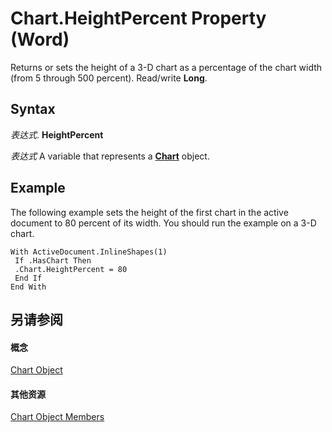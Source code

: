 
# Chart.HeightPercent Property (Word)

Returns or sets the height of a 3-D chart as a percentage of the chart width (from 5 through 500 percent). Read/write  **Long**.


## Syntax

 _表达式_. **HeightPercent**

 _表达式_ A variable that represents a **[Chart](366a825e-0daf-dbb7-b6f2-e7ce1a5ee2ef.md)** object.


## Example

The following example sets the height of the first chart in the active document to 80 percent of its width. You should run the example on a 3-D chart.


```
With ActiveDocument.InlineShapes(1) 
 If .HasChart Then 
 .Chart.HeightPercent = 80 
 End If 
End With
```


## 另请参阅


#### 概念


[Chart Object](366a825e-0daf-dbb7-b6f2-e7ce1a5ee2ef.md)
#### 其他资源


[Chart Object Members](http://msdn.microsoft.com/library/8abcbb92-781d-5a42-f395-526cdb3f754e%28Office.15%29.aspx)